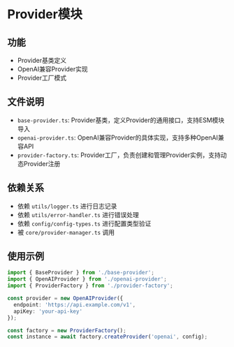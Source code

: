 # Provider模块

## 功能
- Provider基类定义
- OpenAI兼容Provider实现
- Provider工厂模式

## 文件说明
- `base-provider.ts`: Provider基类，定义Provider的通用接口，支持ESM模块导入
- `openai-provider.ts`: OpenAI兼容Provider的具体实现，支持多种OpenAI兼容API
- `provider-factory.ts`: Provider工厂，负责创建和管理Provider实例，支持动态Provider注册

## 依赖关系
- 依赖 `utils/logger.ts` 进行日志记录
- 依赖 `utils/error-handler.ts` 进行错误处理
- 依赖 `config/config-types.ts` 进行配置类型验证
- 被 `core/provider-manager.ts` 调用

## 使用示例
```typescript
import { BaseProvider } from './base-provider';
import { OpenAIProvider } from './openai-provider';
import { ProviderFactory } from './provider-factory';

const provider = new OpenAIProvider({
  endpoint: 'https://api.example.com/v1',
  apiKey: 'your-api-key'
});

const factory = new ProviderFactory();
const instance = await factory.createProvider('openai', config);
```